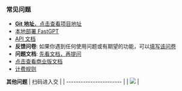 ### 常见问题

- [**Git 地址**，点击查看项目地址](https://github.com/labring/FastGPT)
- [本地部署 FastGPT](https://doc.fastgpt.in/docs/installation)
- [API 文档](https://doc.fastgpt.in/docs/development/openapi?pre_pathname=%2Fdrive%2Fhome%2F)
- **反馈问卷**: 如果你遇到任何使用问题或有期望的功能，可以[填写该问卷](https://www.wjx.cn/vm/rLIw1uD.aspx#)
- **问题文档**: [先看文档，再提问](https://kjqvjse66l.feishu.cn/docx/HtrgdT0pkonP4kxGx8qcu6XDnGh)
- [点击查看商业版文档](https://doc.fastgpt.in/docs/commercial)
- [计费规则](https://doc.fastgpt.in/docs/pricing/)

**其他问题**
| 扫码进入交 |
| ----------------------- |
| ![](https://oss.laf.run/htr4n1-images/fastgpt-qr-code.jpg) |
